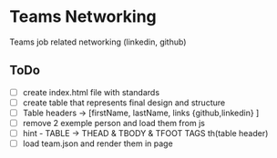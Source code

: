 # Teams Networking

Teams job related networking (linkedin, github)

## ToDo

- [ ] create index.html file with standards
- [ ] create table that represents final design and structure
- [ ] Table headers -> [firstName, lastName, links {github,linkedin} ]
- [ ] remove 2 exemple person and load them from js
- [ ] hint - TABLE -> THEAD & TBODY & TFOOT TAGS th(table header) 
- [ ] load team.json and render them in page
